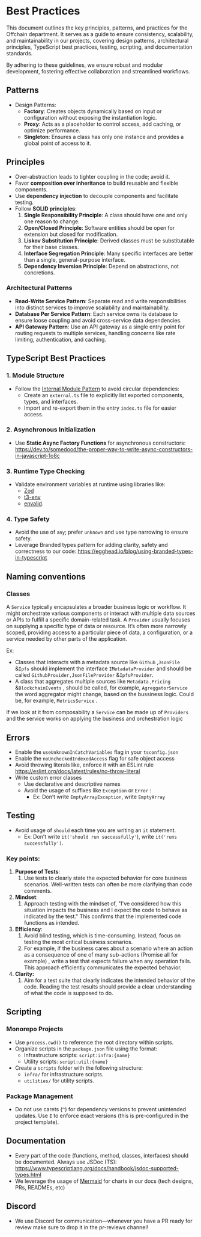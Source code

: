# Best Practices

This document outlines the key principles, patterns, and practices for the Offchain department. It serves as a guide to ensure consistency, scalability, and maintainability in our projects, covering design patterns, architectural principles, TypeScript best practices, testing, scripting, and documentation standards.

By adhering to these guidelines, we ensure robust and modular development, fostering effective collaboration and streamlined workflows.

## Patterns

- Design Patterns:
  - **Factory**: Creates objects dynamically based on input or configuration without exposing the instantiation logic.
  - **Proxy**: Acts as a placeholder to control access, add caching, or optimize performance.
  - **Singleton**: Ensures a class has only one instance and provides a global point of access to it.

## **Principles**

- Over-abstraction leads to tighter coupling in the code; avoid it.
- Favor **composition over inheritance** to build reusable and flexible components.
- Use **dependency injection** to decouple components and facilitate testing.
- Follow **SOLID principles**:
  1. **Single Responsibility Principle**: A class should have one and only one reason to change.
  2. **Open/Closed Principle**: Software entities should be open for extension but closed for modification.
  3. **Liskov Substitution Principle**: Derived classes must be substitutable for their base classes.
  4. **Interface Segregation Principle**: Many specific interfaces are better than a single, general-purpose interface.
  5. **Dependency Inversion Principle**: Depend on abstractions, not concretions.

### **Architectural Patterns**

- **Read-Write Service Pattern**: Separate read and write responsibilities into distinct services to improve scalability and maintainability.
- **Database Per Service Pattern**: Each service owns its database to ensure loose coupling and avoid cross-service data dependencies.
- **API Gateway Pattern**: Use an API gateway as a single entry point for routing requests to multiple services, handling concerns like rate limiting, authentication, and caching.

## **TypeScript Best Practices**

### **1. Module Structure**

- Follow the [Internal Module Pattern](https://medium.com/visual-development/how-to-fix-nasty-circular-dependency-issues-once-and-for-all-in-javascript-typescript-a04c987cf0de) to avoid circular dependencies:
  - Create an `external.ts` file to explicitly list exported components, types, and interfaces.
  - Import and re-export them in the entry `index.ts` file for easier access.

### **2. Asynchronous Initialization**

- Use **Static Async Factory Functions** for asynchronous constructors: https://dev.to/somedood/the-proper-way-to-write-async-constructors-in-javascript-1o8c

### **3. Runtime Type Checking**

- Validate environment variables at runtime using libraries like:
  - [Zod](https://zod.dev/)
  - [t3-env](https://github.com/t3-oss/t3-env)
  - [envalid](https://github.com/af/envalid).

### **4. Type Safety**

- Avoid the use of `any`; prefer `unknown` and use type narrowing to ensure safety.
- Leverage Branded types pattern for adding clarity, safety and correctness to our code:
  https://egghead.io/blog/using-branded-types-in-typescript

## Naming conventions

### Classes

A `Service` typically encapsulates a broader business logic or workflow. It might orchestrate various components or interact with multiple data sources or APIs to fulfill a specific domain-related task.
A `Provider` usually focuses on supplying a specific type of data or resource. It’s often more narrowly scoped, providing access to a particular piece of data, a configuration, or a service needed by other parts of the application.

Ex:

- Classes that interacts with a metadata source like `Github` ,`JsonFile` &`Ipfs` should implement the interface `IMetadataProvider` and should be called `GithubProvider,JsonFileProvider` &`IpfsProvider`.
- A class that aggregates multiple sources like `Metadata` ,`Pricing` &`BlockchainEvents` , should be called, for example, `AgreggatorService` the word aggregator might change, based on the bussiness logic. Could be, for example, `MetricsService` .

If we look at it from composability a `Service` can be made up of `Providers` and the service works on applying the business and orchestration logic

## Errors

- Enable the `useUnknownInCatchVariables` flag in your `tsconfig.json`
- Enable the `noUncheckedIndexedAccess` flag for safe object access
- Avoid throwing literals like, enforce it with an ESLint rule https://eslint.org/docs/latest/rules/no-throw-literal
- Write custom error classes
  - Use declarative and descriptive names
  - Avoid the usage of suffixes like `Exception` or `Error` :
    - Ex: Don’t write `EmptyArrayException`, write `EmptyArray`

## **Testing**

- Avoid usage of `should` each time you are writing an `it` statement.
  - Ex: Don’t write `it('should run successfully'`), write `it('runs successfully')`.

### **Key points:**

1. **Purpose of Tests**:
   1. Use tests to clearly state the expected behavior for core business scenarios. Well-written tests can often be more clarifying than code comments.
2. **Mindset**:
   1. Approach testing with the mindset of, "I've considered how this situation impacts the business and I expect the code to behave as indicated by the test." This confirms that the implemented code functions as intended.
3. **Efficiency**:
   1. Avoid blind testing, which is time-consuming. Instead, focus on testing the most critical business scenarios.
   2. For example, if the business cares about a scenario where an action as a consequence of one of many sub-actions (Promise all for example) , write a test that expects failure when any operation fails. This approach efficiently communicates the expected behavior.
4. **Clarity:**
   1. Aim for a test suite that clearly indicates the intended behavior of the code. Reading the test results should provide a clear understanding of what the code is supposed to do.

## **Scripting**

### **Monorepo Projects**

- Use `process.cwd()` to reference the root directory within scripts.
- Organize scripts in the `package.json` file using the format:
  - Infrastructure scripts: `script:infra:{name}`
  - Utility scripts: `script:util:{name}`
- Create a `scripts` folder with the following structure:
  - `infra/` for infrastructure scripts.
  - `utilities/` for utility scripts.

### **Package Management**

- Do not use carets (`^`) for dependency versions to prevent unintended updates. Use `E` to enforce exact versions (this is pre-configured in the project template).

## **Documentation**

- Every part of the code (functions, method, classes, interfaces) should be documented. Always use JSDoc (TS): https://www.typescriptlang.org/docs/handbook/jsdoc-supported-types.html
- We leverage the usage of [Mermaid](https://mermaid.js.org/) for charts in our docs (tech designs, PRs, READMEs, etc)

## **Discord**

- We use Discord for communication—whenever you have a PR ready for review make sure to drop it in the pr-reviews channel!
